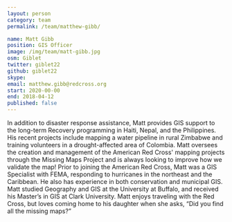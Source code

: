 ```yaml
---
layout: person
category: team
permalink: /team/matthew-gibb/

name: Matt Gibb
position: GIS Officer
image: /img/team/matt-gibb.jpg
osm: Giblet
twitter: giblet22
github: giblet22
skype:
email: matthew.gibb@redcross.org
start: 2020-00-00
end: 2018-04-12
published: false
---
```


In addition to disaster response assistance, Matt provides GIS support to the long-term Recovery programming in Haiti, Nepal, and the Philippines. His recent projects include mapping a water pipeline in rural Zimbabwe and training volunteers in a drought-affected area of Colombia. Matt oversees the creation and management of the American Red Cross' mapping projects through the Missing Maps Project and is always looking to improve how we validate the map! Prior to joining the American Red Cross, Matt was a GIS Specialist with FEMA, responding to hurricanes in the northeast and the Caribbean. He also has experience in both conservation and municipal GIS. Matt studied Geography and GIS at the University at Buffalo, and received his Master’s in GIS at Clark University. Matt enjoys traveling with the Red Cross, but loves coming home to his daughter when she asks, “Did you find all the missing maps?”
